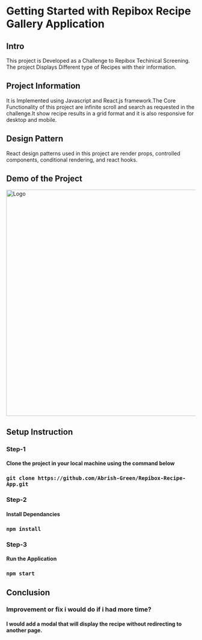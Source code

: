 # Getting Started with Repibox Recipe Gallery Application

<h2>Intro</h2>
This project is Developed as a Challenge to Repibox Techinical Screening. The project Displays Different type of Recipes
with their information. 

<h2>Project Information</h2>
It is Implemented using Javascript and React.js framework.The Core Functionality of this project are infinite scroll and search as requested in the challenge.It show recipe results in a grid format and it is also responsive for desktop and mobile.

<h2>Design Pattern</h2>
React design patterns used in this project are  render props, controlled components, conditional rendering, and react hooks. 

<h2>Demo of the Project</h2>
   <img src="https://user-images.githubusercontent.com/69917052/159985826-15a091c3-c4da-44a9-b9e3-a72b79fe50af.png" alt="Logo" width="900" height="600">


<h2>Setup Instruction</h2>

<h3>Step-1</h3>

<h4>Clone the project in your local machine using the command below</h4>

### `git clone https://github.com/Abrish-Green/Repibox-Recipe-App.git`

<h3>Step-2</h3>

<h4>Install Dependancies</h4>

### `npm install`

<h3>Step-3</h3>

<h4>Run the Application</h4>

### `npm start`

<h2>Conclusion</h2>
<h3>Improvement or fix i would do if i had more time?</h3>

<h4>I would add a modal that will display the recipe without redirecting to another page.</h4>


